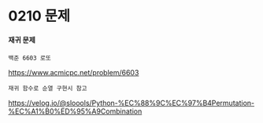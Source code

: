 # 0210 문제 

#### 재귀 문제

```
백준 6603 로또
```

https://www.acmicpc.net/problem/6603

```
재귀 함수로 순열 구현시 참고
```
https://velog.io/@sloools/Python-%EC%88%9C%EC%97%B4Permutation-%EC%A1%B0%ED%95%A9Combination
